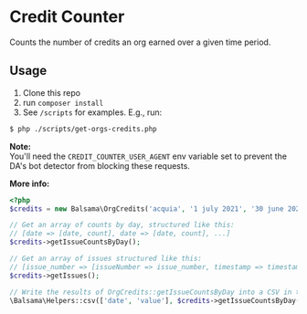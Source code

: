 # Credit Counter
Counts the number of credits an org earned over a given time period.

## Usage
1. Clone this repo
2. run `composer install`
3. See `/scripts` for examples. E.g., run:
  ```bash
  $ php ./scripts/get-orgs-credits.php
  ```

**Note:**  
You'll need the `CREDIT_COUNTER_USER_AGENT` env variable set to prevent the DA's bot detector from blocking these requests.

**More info:**
```php
<?php
$credits = new Balsama\OrgCredits('acquia', '1 july 2021', '30 june 2020');

// Get an array of counts by day, structured like this:
// [date => [date, count], date => [date, count], ...]
$credits->getIssueCountsByDay();

// Get an array of issues structured like this:
// [issue_number => [issueNumber => issue_number, timestamp => timestamp, date => date(Y-M-d)], ...]
$credits->getIssues();

// Write the results of OrgCredits::getIssueCountsByDay into a CSV in the /data directory:
\Balsama\Helpers::csv(['date', 'value'], $credits->getIssueCountsByDay(), 'filename.csv');
```
